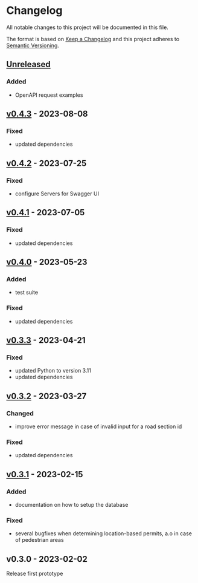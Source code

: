 # Changelog

All notable changes to this project will be documented in this file.

The format is based on [Keep a Changelog](https://keepachangelog.com/en/1.0.0/) and this project adheres to [Semantic Versioning](https://semver.org/spec/v2.0.0.html).


## [Unreleased](https://github.com/GemeenteUtrecht/bereikbaarheid-backend/compare/v0.4.3...HEAD)

### Added
- OpenAPI request examples


## [v0.4.3](https://github.com/GemeenteUtrecht/bereikbaarheid-backend/compare/v0.4.2...v0.4.3) - 2023-08-08

### Fixed
- updated dependencies


## [v0.4.2](https://github.com/GemeenteUtrecht/bereikbaarheid-backend/compare/v0.4.1...v0.4.2) - 2023-07-25

### Fixed
- configure Servers for Swagger UI


## [v0.4.1](https://github.com/GemeenteUtrecht/bereikbaarheid-backend/compare/v0.4.0...v0.4.1) - 2023-07-05

### Fixed
- updated dependencies


## [v0.4.0](https://github.com/GemeenteUtrecht/bereikbaarheid-backend/compare/v0.3.3...v0.4.0) - 2023-05-23

### Added
- test suite

### Fixed
- updated dependencies


## [v0.3.3](https://github.com/GemeenteUtrecht/bereikbaarheid-backend/compare/v0.3.2...v0.3.3) - 2023-04-21

### Fixed
- updated Python to version 3.11
- updated dependencies


## [v0.3.2](https://github.com/GemeenteUtrecht/bereikbaarheid-backend/compare/v0.3.1...v0.3.2) - 2023-03-27

### Changed
- improve error message in case of invalid input for a road section id

### Fixed
- updated dependencies


## [v0.3.1](https://github.com/GemeenteUtrecht/bereikbaarheid-backend/compare/v0.3.0...v0.3.1) - 2023-02-15

### Added
- documentation on how to setup the database

### Fixed
- several bugfixes when determining location-based permits, a.o in case of pedestrian areas


## v0.3.0 - 2023-02-02

Release first prototype
